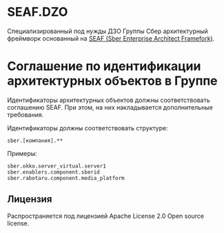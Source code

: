 # SEAF.DZO
Специализированный под нужды ДЗО Группы Сбер архитектурный фреймворк 
основанный на [SEAF (Sber Enterprise Architect Framefork)](../seaf-core/README.md).

# Соглашение по идентификации архитектурных объектов в Группе

Идентификаторы архитектурных объектов должны соответствовать соглашению SEAF. 
При этом, на них накладывается дополнительные требования.

Идентификаторы должны соответствовать структуре:
```
sber.[компания].**
```

Примеры:
```
sber.okko.server_virtual.server1
sber.enablers.component.sberid
sber.rabotaru.component.media_platform
```

## Лицензия

Распространяется под лицензией Apache License 2.0 Open source license.
